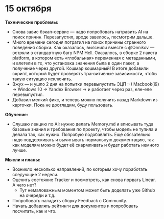 # 15 октября

**Технические проблемы:**

- Снова завис бэкап-сервис — надо попробовать натравить AI на поиск причин. Перезапустил, вроде завелось, посмотрим дальше.
- Много времени сегодня потратил на поиск причины странного поведения сборки. Как оказалось, выяснили вместе с @Onnikov — встряли в стандартную багу NPM Hell. Оказалось, в сборке 2 пакета platform, в котором есть «глобальная» переменная с метаданными, и влетели в то, что установка значения была в один пакет, а получение через другой. Кошмар кошмарный! В итоге добавили скрипт, который будет проверять транзитивные зависимости, чтобы такую ситуацию исключить.
- Вжух — и ушло 2 дня на попытки перевыпустить ЭЦП :-) Macbook(i9) → Windows 10 → Yandex Browser → и работает через раз, еле-еле перевыпустил.
- Добавил мелкий фикс, и теперь можно получить назад Markdown из карточки. Пока не доотладим, буду пользовать.

**Обучение:**

- Слушаю лекцию по AI: нужно делать Memory.md и вписывать туда базовые знания и требования по проекту, чтобы модель не тупила и делала так, как нужно. Попробую подобавлять. Ещё обязательно надо поддерживать и вычитывать нормальную документацию, так как моделям можно будет её скармливать и будет работать немного лучше.

**Мысли и планы:**

- Возникло несколько направлений, по которым хочу поработать следующие 2 недели.
- Оценить состояние Tracker и посмотреть, как снова порвать Linear. А чего нет?
  - Тут немаловажным моментом может быть доделать уже Github на очереди и т.д.
- Попробовать наладить сборку Feedback с Community.
- Начать добавлять рейтинги для документов и попробовать посчитать, как и что.
